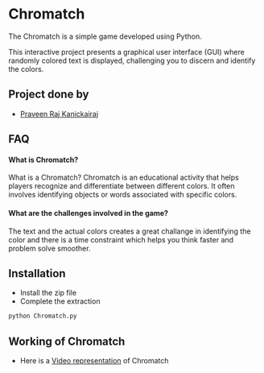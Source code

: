 
# Chromatch

The Chromatch is a simple game developed using Python.

This interactive project presents a graphical user interface (GUI) where randomly colored text is displayed, challenging you to discern and identify the colors.


## Project done by

- [Praveen Raj Kanickairaj](https://github.com/prawiiin)


## FAQ

#### What is Chromatch?

What is a Chromatch? Chromatch is an educational activity that helps players recognize and differentiate between different colors. It often involves identifying objects or words associated with specific colors.

#### What are the challenges involved in the game?

The text and the actual colors creates a great challange in identifying the color and there is a time constraint which helps you think faster and problem solve smoother.


## Installation

- Install the zip file
- Complete the extraction 

```bash 
python Chromatch.py

```
    
## Working of Chromatch

- Here is a [Video representation](https://www.youtube.com/watch?v=FQ3z4HwFyQc) of Chromatch

